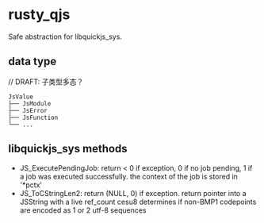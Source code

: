 # rusty_qjs

Safe abstraction for libquickjs_sys.

## data type

// DRAFT: 子类型多态？

```text
JsValue
├── JsModule
├── JsError
├── JsFunction
└── ...
```

## libquickjs_sys methods

- JS_ExecutePendingJob: return < 0 if exception, 0 if no job pending, 1 if a job was
executed successfully. the context of the job is stored in '*pctx'
- JS_ToCStringLen2: return (NULL, 0) if exception. return pointer into a JSString with a live ref_count cesu8 determines if non-BMP1 codepoints are encoded as 1 or 2 utf-8 sequences
